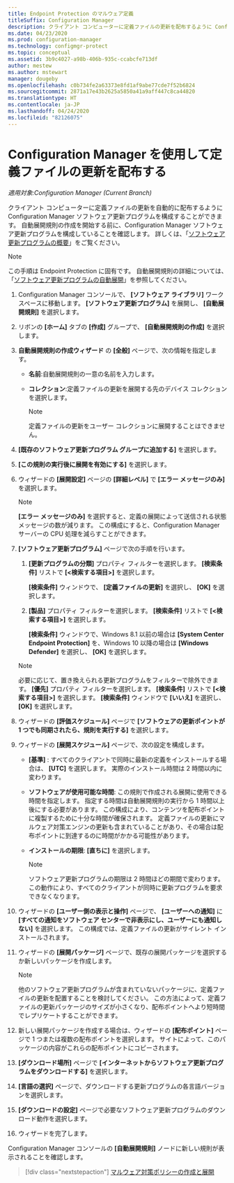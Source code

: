 ```yaml
---
title: Endpoint Protection のマルウェア定義
titleSuffix: Configuration Manager
description: クライアント コンピューターに定義ファイルの更新を配布するように Configuration Manager ソフトウェア更新プログラムを構成する方法について説明します。
ms.date: 04/23/2020
ms.prod: configuration-manager
ms.technology: configmgr-protect
ms.topic: conceptual
ms.assetid: 3b9c4027-a98b-406b-935c-ccabcfe713df
author: mestew
ms.author: mstewart
manager: dougeby
ms.openlocfilehash: c0b734fe2a63373e8fd1af9abe77cde7f52b6824
ms.sourcegitcommit: 2871a17e43b2625a5850a41a9aff447c8ca44820
ms.translationtype: HT
ms.contentlocale: ja-JP
ms.lasthandoff: 04/24/2020
ms.locfileid: "82126075"
---
```

# <a name="use-configuration-manager-to-deliver-definition-updates"></a>Configuration Manager を使用して定義ファイルの更新を配布する

*適用対象:Configuration Manager (Current Branch)*

クライアント コンピューターに定義ファイルの更新を自動的に配布するように Configuration Manager ソフトウェア更新プログラムを構成することができます。 自動展開規則の作成を開始する前に、Configuration Manager ソフトウェア更新プログラムを構成していることを確認します。 詳しくは、「[ソフトウェア更新プログラムの概要](../../sum/understand/software-updates-introduction.md)」をご覧ください。

> [!NOTE]
> この手順は Endpoint Protection に固有です。 自動展開規則の詳細については、「[ソフトウェア更新プログラムの自動展開](../../sum/deploy-use/automatically-deploy-software-updates.md)」を参照してください。

1. Configuration Manager コンソールで、 **[ソフトウェア ライブラリ]** ワークスペースに移動します。 **[ソフトウェア更新プログラム]** を展開し、 **[自動展開規則]** を選択します。

1. リボンの **[ホーム]** タブの **[作成]** グループで、 **[自動展開規則の作成]** を選択します。

1. **自動展開規則の作成ウィザード** の **[全般]** ページで、次の情報を指定します。

    - **名前**:自動展開規則の一意の名前を入力します。

    - **コレクション**:定義ファイルの更新を展開する先のデバイス コレクションを選択します。

        > [!NOTE]
        > 定義ファイルの更新をユーザー コレクションに展開することはできません。

1. **[既存のソフトウェア更新プログラム グループに追加する]** を選択します。

1. **[この規則の実行後に展開を有効にする]** を選択します。

1. ウィザードの **[展開設定]** ページの **[詳細レベル]** で **[エラー メッセージのみ]** を選択します。

    > [!NOTE]
    > **[エラー メッセージのみ]** を選択すると、定義の展開によって送信される状態メッセージの数が減ります。 この構成にすると、Configuration Manager サーバーの CPU 処理を減らすことができます。

1. **[ソフトウェア更新プログラム]** ページで次の手順を行います。

    1. **[更新プログラムの分類]** プロパティ フィルターを選択します。 **[検索条件]** リストで **[<検索する項目\>]** を選択します。

        **[検索条件]** ウィンドウで、 **[定義ファイルの更新]** を選択し、 **[OK]** を選択します。

    1. **[製品]** プロパティ フィルターを選択します。 **[検索条件]** リストで **[<検索する項目\>]** を選択します。

        **[検索条件]** ウィンドウで、Windows 8.1 以前の場合は **[System Center Endpoint Protection]** を、Windows 10 以降の場合は **[Windows Defender]** を選択し、 **[OK]** を選択します。

    > [!NOTE]
    > 必要に応じて、置き換えられる更新プログラムをフィルターで除外できます。 **[優先]** プロパティ フィルターを選択します。 **[検索条件]** リストで **[<検索する項目\>]** を選択します。 **[検索条件]** ウィンドウで **[いいえ]** を選択し、 **[OK]** を選択します。

1. ウィザードの **[評価スケジュール]** ページで **[ソフトウェアの更新ポイントが 1 つでも同期されたら、規則を実行する]** を選択します。

1. ウィザードの **[展開スケジュール]** ページで、次の設定を構成します。

    - **[基準]** : すべてのクライアントで同時に最新の定義をインストールする場合は、 **[UTC]** を選択します。 実際のインストール時間は 2 時間以内に変わります。

    - **ソフトウェアが使用可能な時間**: この規則で作成される展開に使用できる時間を指定します。 指定する時間は自動展開規則の実行から 1 時間以上後にする必要があります。 この構成により、コンテンツを配布ポイントに複製するために十分な時間が確保されます。 定義ファイルの更新にマルウェア対策エンジンの更新も含まれていることがあり、その場合は配布ポイントに到達するのに時間がかかる可能性があります。

    - **インストールの期限**: **[直ちに]** を選択します。

        > [!NOTE]
        > ソフトウェア更新プログラムの期限は 2 時間ほどの期間で変わります。 この動作により、すべてのクライアントが同時に更新プログラムを要求できなくなります。

1. ウィザードの **[ユーザー側の表示と操作]** ページで、 **[ユーザーへの通知]** に **[すべての通知をソフトウェア センターで非表示にし、ユーザーにも通知しない]** を選択します。 この構成では、定義ファイルの更新がサイレント インストールされます。

1. ウィザードの **[展開パッケージ]** ページで、既存の展開パッケージを選択するか新しいパッケージを作成します。

    > [!NOTE]
    > 他のソフトウェア更新プログラムが含まれていないパッケージに、定義ファイルの更新を配置することを検討してください。 この方法によって、定義ファイルの更新パッケージのサイズが小さくなり、配布ポイントへより短時間でレプリケートすることができます。

1. 新しい展開パッケージを作成する場合は、ウィザードの **[配布ポイント]** ページで 1 つまたは複数の配布ポイントを選択します。 サイトによって、このパッケージの内容がこれらの配布ポイントにコピーされます。

1. **[ダウンロード場所]** ページで **[インターネットからソフトウェア更新プログラムをダウンロードする]** を選択します。

1. **[言語の選択]** ページで、ダウンロードする更新プログラムの各言語バージョンを選択します。

1. **[ダウンロードの設定]** ページで必要なソフトウェア更新プログラムのダウンロード動作を選択します。

1. ウィザードを完了します。

Configuration Manager コンソールの **[自動展開規則]** ノードに新しい規則が表示されることを確認します。

> [!div class="nextstepaction"]
> [マルウェア対策ポリシーの作成と展開](endpoint-antimalware-policies.md)
